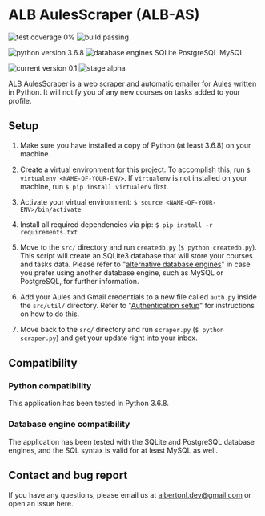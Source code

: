 # ALB AulesScraper (ALB-AS)

![test coverage 0%](https://img.shields.io/badge/test%20coverage-0%25-red.svg) ![build passing](https://img.shields.io/badge/build-passing-brightgreen.svg)

![python version 3.6.8](https://img.shields.io/badge/python%20version-3.6.8-orange.svg) ![database engines SQLite PostgreSQL MySQL](https://img.shields.io/badge/database%20engines-SQLite%2c%20PostgreSQL%2c%20MySQL-orange.svg)

![current version 0.1](https://img.shields.io/badge/current%20version-0.1-gray.svg) ![stage alpha](https://img.shields.io/badge/stage-alpha-gray.svg)

ALB AulesScraper is a web scraper and automatic emailer for Aules written in Python. It will notify you of any new courses on tasks added to your profile.

## Setup

1. Make sure you have installed a copy of Python (at least 3.6.8) on your machine.

2. Create a virtual environment for this project. To accomplish this, run `$ virtualenv <NAME-OF-YOUR-ENV>`. If `virtualenv` is not installed on your machine, run `$ pip install virtualenv` first.

3. Activate your virtual environment: `$ source <NAME-OF-YOUR-ENV>/bin/activate`

4. Install all required dependencies via pip: `$ pip install -r requirements.txt`

5. Move to the `src/` directory and run `createdb.py` (`$ python createdb.py`). This script will create an SQLite3 database that will store your courses and tasks data. Please refer to "[alternative database engines](https://github.com/albertonl/alb-as/blob/master/src/README.md)" in case you prefer using another database engine, such as MySQL or PostgreSQL, for further information.

6. Add your Aules and Gmail credentials to a new file called `auth.py` inside the `src/util/` directory. Refer to "[Authentication setup](https://github.com/albertonl/alb-as/blob/master/src/util/README.md)" for instructions on how to do this.

7. Move back to the `src/` directory and run `scraper.py` (`$ python scraper.py`) and get your update right into your inbox.

## Compatibility

### Python compatibility

This application has been tested in Python 3.6.8.

### Database engine compatibility

The application has been tested with the SQLite and PostgreSQL database engines, and the SQL syntax is valid for at least MySQL as well.

## Contact and bug report

If you have any questions, please email us at <albertonl.dev@gmail.com> or open an issue here.
